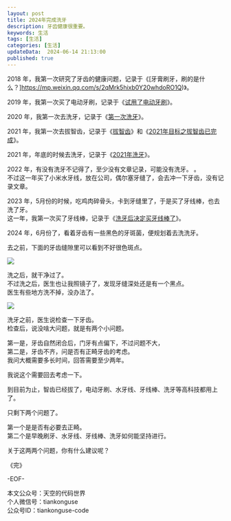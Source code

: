 ```yaml
---
layout: post  
title: 2024年完成洗牙
description: 牙齿健康很重要。  
keywords: 生活
tags: [生活]  
categories: [生活]  
updateData:  2024-06-14 21:13:00  
published: true  
---
```





2018 年，我第一次研究了牙齿的健康问题，记录于《[牙膏刷牙，刷的是什么？]https://mp.weixin.qq.com/s/2qMrk5hixb0Y20whdoRO1Q)》。 


2019 年，我第一次买了电动牙刷，记录于《[试用了电动牙刷](https://mp.weixin.qq.com/s/UbzKUDaZzqrWQdaFH57mEg)》。  


2020 年，我第一次去洗牙，记录于《[第一次洗牙](https://mp.weixin.qq.com/s/S8uPMsOnVlYW7PMIPAu-hA)》。  


2021 年，我第一次去拔智齿，记录于《[拔智齿](https://mp.weixin.qq.com/s/eLDfejZHQN9hzNATk9rLeQ)》和《[2021年目标之拔智齿已完成](https://mp.weixin.qq.com/s/_xhCghvQ_Aof_dst_wc9RA)》。  


2021 年，年底的时候去洗牙，记录于《[2021年洗牙](https://mp.weixin.qq.com/s/SgrlORkS3BZkBWD59EFjPA)》。  


2022 年，有没有洗牙不记得了，至少没有文章记录，可能没有洗牙。 。  
不过这一年买了小米水牙线，放在公司，偶尔塞牙缝了，会去冲一下牙齿，没有记录文章。  


2023 年，5月份的时候，吃鸡肉碎骨头，卡到牙缝里了，于是买了牙线棒，也去洗了牙。  
这一年，我第一次买了牙线棒，记录于《[洗牙后决定买牙线棒了](https://mp.weixin.qq.com/s/q1e-7qaE9CQF2tR67bZCXw)》。  



2024 年，6月份了，看着牙齿有一些黑色的牙斑菌，便规划着去洗洗牙。  


去之前，下面的牙齿缝隙里可以看到不好很色斑点。  


![](https://res2024.tiankonguse.com/images/2024/06/14/001.png)


洗之后，就干净过了。  
不过洗之后，医生也让我照镜子了，发现牙缝深处还是有一个黑点。  
医生有些地方洗不掉，没办法了。  


![](https://res2024.tiankonguse.com/images/2024/06/14/002.png)



洗牙之前，医生说检查一下牙齿。  
检查后，说没啥大问题，就是有两个小问题。  


第一是，牙齿自然闭合后，门牙有点偏下，不过问题不大，  
第二是，牙齿不齐，问是否有正畸牙齿的考虑。  
我问大概需要多长时间，回答需要至少两年。  


我说这个需要回去考虑一下。  


到目前为止，智齿已经拔了，电动牙刷、水牙线、牙线棒、洗牙等高科技都用上了。  


只剩下两个问题了。  


第一个是是否有必要去正畸。  
第二个是早晚刷牙、水牙线、牙线棒、洗牙如何能坚持进行。  


关于这两两个问题，你有什么建议呢？  





《完》  


-EOF-  



本文公众号：天空的代码世界  
个人微信号：tiankonguse  
公众号ID：tiankonguse-code  
  

